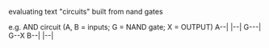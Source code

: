 evaluating text "circuits" built from nand gates

e.g. AND circuit (A, B = inputs; G = NAND gate; X = OUTPUT)
A--|   |--|
   G---|  G--X
B--|   |--|
